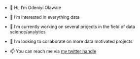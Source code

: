- 👋 Hi, I’m Odeniyi Olawale
- 👀 I’m interested in everything data 
- 🌱 I’m currently working on several projects in the field of data science/analytics

- 💞️ I’m looking to collaborate on more data motivated projects
- 📫 You can reach me via [my twitter handle](https://www.twitter.com/odeniyi_olawale)

<!---
OdeniyiOlawale/OdeniyiOlawale is a ✨ special ✨ repository because its `README.md` (this file) appears on your GitHub profile.
You can click the Preview link to take a look at your changes.
--->
